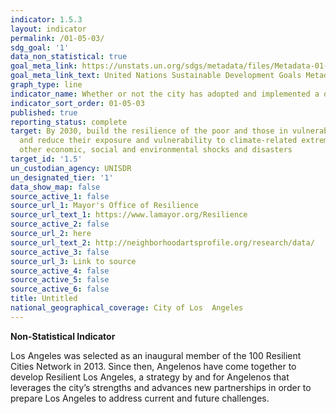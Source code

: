 ```yaml
---
indicator: 1.5.3
layout: indicator
permalink: /01-05-03/
sdg_goal: '1'
data_non_statistical: true
goal_meta_link: https://unstats.un.org/sdgs/metadata/files/Metadata-01-05-03.pdf
goal_meta_link_text: United Nations Sustainable Development Goals Metadata (PDF 4.0 MB)
graph_type: line
indicator_name: Whether or not the city has adopted and implemented a disaster risk reduction strategy in line with the Sendai Framework for Disaster Risk Reduction 2015–2030
indicator_sort_order: 01-05-03
published: true
reporting_status: complete
target: By 2030, build the resilience of the poor and those in vulnerable situations
  and reduce their exposure and vulnerability to climate-related extreme events and
  other economic, social and environmental shocks and disasters
target_id: '1.5'
un_custodian_agency: UNISDR
un_designated_tier: '1'
data_show_map: false
source_active_1: false
source_url_1: Mayor's Office of Resilience
source_url_text_1: https://www.lamayor.org/Resilience
source_active_2: false
source_url_2: here
source_url_text_2: http://neighborhoodartsprofile.org/research/data/
source_active_3: false
source_url_3: Link to source
source_active_4: false
source_active_5: false
source_active_6: false
title: Untitled
national_geographical_coverage: City of Los  Angeles
---
```

**Non-Statistical Indicator**

Los Angeles was selected as an inaugural member of the 100 Resilient Cities Network in 2013. Since then, Angelenos have come together to develop Resilient Los Angeles, a strategy by and for Angelenos that leverages the city’s strengths and advances new partnerships in order to prepare Los Angeles to address current and future challenges.
